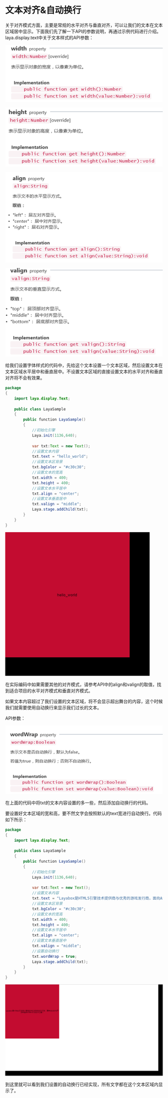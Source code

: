 # 文本对齐&自动换行

关于对齐模式方面，主要是常规的水平对齐与垂直对齐，可以让我们的文本在文本区域居中显示。下面我们先了解一下API的参数说明，再通过示例代码进行介绍。laya.display.text中关于文本样式的API参数：

![1](img/1.png)</br>

![2](img/2.png)</br>

![3](img/3.png)</br>

![4](img/4.png)</br>

给我们设置字体样式的代码中，先给这个文本设置一个文本区域，然后设置文本在文本区域水平居中和垂直居中。不设置文本区域的直接设置文本的水平对齐和垂直对齐将不会有效果。

```java
package
{
	import laya.display.Text;

	public class LayaSample
	{
		public function LayaSample()
		{
			//初始化引擎
			Laya.init(1136,640);
			
			var txt:Text = new Text();
			//设置文本内容
			txt.text = "hello_world";
			//设置文本区背景
			txt.bgColor = "#c30c30";
			//设置文本的宽高
			txt.width = 400;
			txt.height = 400;
			//设置文本水平居中
			txt.align = "center";
			//设置文本垂直居中
			txt.valign = "middle";
			Laya.stage.addChild(txt);
		}
	}
}
```

![5](img/5.png)</br>

在实际编码中如果需要其他的对齐模式，请参考API中的align和valign的取值，找到适合项目的水平对齐模式和垂直对齐模式。

如果文本内容超过了我们设置的文本区域，将不会显示超出舞台的内容，这个时候我们就需要使用自动换行来显示我们过长的文本。

API参数：

![6](img/6.png)</br>

在上面的代码中将txt的文本内容设置的多一些，然后添加自动换行的代码。

要设置好文本区域的宽和高，要不然文字会按照默认的text宽进行自动换行。代码如下所示：

```java
package
{
	import laya.display.Text;

	public class LayaSample
	{
		public function LayaSample()
		{
			//初始化引擎
			Laya.init(1136,640);
			
			var txt:Text = new Text();
			//设置文本内容
			txt.text = "Layabox是HTML5引擎技术提供商与优秀的游戏发行商，面向AS/JS/TS开发者提供HTML5开发技术方案！";
			//设置文本区背景
			txt.bgColor = "#c30c30";
			//设置文本的宽高
			txt.width = 400;
			txt.height = 400;
			//设置文本水平居中
			txt.align = "center";
			//设置文本垂直居中
			txt.valign = "middle";
			//设置自动换行
			txt.wordWrap = true;
			Laya.stage.addChild(txt);
		}
	}
}
```

![7](img/7.png)</br>

到这里就可以看到我们设置的自动换行已经实现，所有文字都在这个文本区域内显示了。